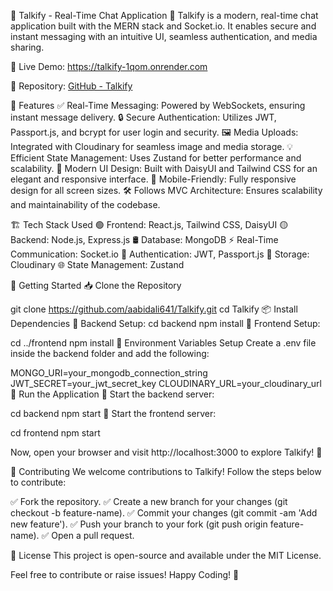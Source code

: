 💬 Talkify - Real-Time Chat Application
🚀 Talkify is a modern, real-time chat application built with the MERN stack and Socket.io. It enables secure and instant messaging with an intuitive UI, seamless authentication, and media sharing.

🔗 Live Demo: https://talkify-1qom.onrender.com

📂 Repository: [GitHub - Talkify](https://github.com/aabidali641/Talkify)

🌟 Features
✅ Real-Time Messaging: Powered by WebSockets, ensuring instant message delivery.
🔒 Secure Authentication: Utilizes JWT, Passport.js, and bcrypt for user login and security.
🖼️ Media Uploads: Integrated with Cloudinary for seamless image and media storage.
💡 Efficient State Management: Uses Zustand for better performance and scalability.
🎨 Modern UI Design: Built with DaisyUI and Tailwind CSS for an elegant and responsive interface.
📱 Mobile-Friendly: Fully responsive design for all screen sizes.
🛠️ Follows MVC Architecture: Ensures scalability and maintainability of the codebase.

🏗 Tech Stack Used
🟢 Frontend: React.js, Tailwind CSS, DaisyUI
🟡 Backend: Node.js, Express.js
🛢 Database: MongoDB
⚡ Real-Time Communication: Socket.io
🔑 Authentication: JWT, Passport.js
📂 Storage: Cloudinary
🌐 State Management: Zustand

🚀 Getting Started
📥 Clone the Repository

git clone https://github.com/aabidali641/Talkify.git
cd Talkify
📦 Install Dependencies
🔹 Backend Setup:
cd backend
npm install
🔹 Frontend Setup:

cd ../frontend
npm install
🔑 Environment Variables Setup
Create a .env file inside the backend folder and add the following:

MONGO_URI=your_mongodb_connection_string
JWT_SECRET=your_jwt_secret_key
CLOUDINARY_URL=your_cloudinary_url
🚀 Run the Application
🔹 Start the backend server:

cd backend
npm start
🔹 Start the frontend server:

cd frontend
npm start

Now, open your browser and visit http://localhost:3000 to explore Talkify! 🎉


🤝 Contributing
We welcome contributions to Talkify! Follow the steps below to contribute:

✅ Fork the repository.
✅ Create a new branch for your changes (git checkout -b feature-name).
✅ Commit your changes (git commit -am 'Add new feature').
✅ Push your branch to your fork (git push origin feature-name).
✅ Open a pull request.

📜 License
This project is open-source and available under the MIT License.

Feel free to contribute or raise issues! Happy Coding! 🚀
